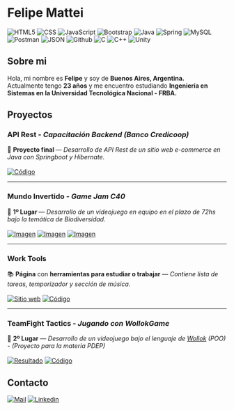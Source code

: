 <h1>Felipe Mattei</h1>

<img src="https://camo.githubusercontent.com/5d3b0191832237fcbfc6d4497524e8bb547c6bfc9eafb738d5205c629d202067/68747470733a2f2f696d672e736869656c64732e696f2f62616467652f68746d6c352532302d2532334533344632362e7376673f267374796c653d666f722d7468652d6261646765266c6f676f3d68746d6c35266c6f676f436f6c6f723d7768697465" alt="HTML5"> <img src="https://camo.githubusercontent.com/5ed492db9c79ad5990eda7dc80923377f0e7096b18a4d1e9b86c8987dc0e5aa5/68747470733a2f2f696d672e736869656c64732e696f2f62616467652f637373332532302d2532333135373242362e7376673f267374796c653d666f722d7468652d6261646765266c6f676f3d63737333266c6f676f436f6c6f723d7768697465" alt="CSS"> <img src="https://img.shields.io/badge/JavaScript-F7DF1E?style=for-the-badge&logo=javascript&logoColor=black" alt="JavaScript"> <img src="https://camo.githubusercontent.com/c567bc8fea35a350406f3ad80e2ec6dd76dea5f756187908f35322bbbc8bc77c/68747470733a2f2f696d672e736869656c64732e696f2f62616467652f626f6f7473747261702532302d2532333536334437432e7376673f267374796c653d666f722d7468652d6261646765266c6f676f3d626f6f747374726170266c6f676f436f6c6f723d7768697465" alt="Bootstrap"> <img src="https://camo.githubusercontent.com/7858f416aa93ee56048ca2eb473bdde10002398fc4ff05e08faf6cb3cbb5bce1/68747470733a2f2f696d672e736869656c64732e696f2f62616467652f6a6176612532302d2532334544384230302e7376673f267374796c653d666f722d7468652d6261646765266c6f676f3d6a617661266c6f676f436f6c6f723d7768697465" alt="Java"> <img src="https://img.shields.io/badge/Spring-6DB33F?style=for-the-badge&logo=spring&logoColor=white" alt="Spring"> <img src="https://img.shields.io/badge/MySQL-005C84?style=for-the-badge&logo=mysql&logoColor=white" alt="MySQL"> <img src="https://img.shields.io/badge/Postman-FF6C37?style=for-the-badge&logo=Postman&logoColor=white" alt="Postman"> <img src="https://img.shields.io/badge/json-5E5C5C?style=for-the-badge&logo=json&logoColor=white5" alt="JSON"> <img src="https://camo.githubusercontent.com/6aea43d076c7bf00489f1b347caa33fe5c4d84a8af2983804f8702632f2669ec/68747470733a2f2f696d672e736869656c64732e696f2f62616467652f6769746875622532302d2532333132313031312e7376673f267374796c653d666f722d7468652d6261646765266c6f676f3d676974687562266c6f676f436f6c6f723d7768697465" alt="Github"> <img src="https://camo.githubusercontent.com/c32b4a3bd070f3239dd1d6ba6a791e231a1ce9f92a605b8942a93e42203840ae/68747470733a2f2f696d672e736869656c64732e696f2f62616467652f632532302d2532333030353939432e7376673f267374796c653d666f722d7468652d6261646765266c6f676f3d63266c6f676f436f6c6f723d7768697465" alt="C"> <img src="https://camo.githubusercontent.com/0d3ae99a9dcced770f5a2e6d2395999c121d9975f3f1816ee3b3902a3c8e6a92/68747470733a2f2f696d672e736869656c64732e696f2f62616467652f632b2b2532302d2532333030353939432e7376673f267374796c653d666f722d7468652d6261646765266c6f676f3d63253242253242266f676f436f6c6f723d7768697465" alt="C++"> <img src="https://img.shields.io/badge/Unity-100000?style=for-the-badge&logo=unity&logoColor=white" alt="Unity">

<h2>Sobre mi</h2>
Hola, mi nombre es <strong>Felipe</strong> y soy de <strong>Buenos Aires, Argentina.</strong> <br>
Actualmente tengo <strong>23 años</strong> y me encuentro estudiando <strong>Ingeniería en Sistemas en la Universidad Tecnológica Nacional - FRBA.</strong> <br>

<h2>Proyectos</h2>

<h3>API Rest - <i>Capacitación Backend (Banco Credicoop)</i></h3>
📕 <strong> Proyecto final </strong> — <i>Desarrollo de API Rest de un sitio web e-commerce en Java con Springboot y Hibernate.</i> <br>
<br>
<a href="https://github.com/FeliMattei/tp_la_licuadora_2022"><img src="https://img.shields.io/badge/GITHUB-Código-darkgray" alt="Código"></a>
<hr>

<h3> Mundo Invertido - <i>Game Jam C40</i> </h3>
🥇 <strong> 1º Lugar </strong> — <i>Desarrollo de un videojuego en equipo en el plazo de 72hs bajo la temática de Biodiversidad.</i> <br>
<br>
<a href="https://www.buenosaires.gob.ar/noticias/sumate-la-game-jam-del-c40-y-crea-un-videojuego-en-tres-dias"><img src="https://img.shields.io/badge/GAMEJAM-Inscripción-green" alt="Imagen"></a>
<a href="https://encriptados.itch.io/mundo-invertido"><img src="https://img.shields.io/badge/VIDEOJUEGO-Mundo%20Invertido-yellow" alt="Imagen"></a>
<a href="https://youtu.be/TP0yH4YPkCA?t=962"><img src="https://img.shields.io/badge/PITCH-Youtube-red" alt="Imagen"></a>

<hr>

<h3> Work Tools </h3>
📚 <strong>Página</strong> con <strong>herramientas para estudiar o trabajar</strong> — <i>Contiene lista de tareas, temporizador y sección de música.</i>
<br>
<br>
<a href="https://felimattei.github.io/Work-Tools/"><img src="https://img.shields.io/badge/PÁGINA-Work%20Tools-lightblue" alt="Sitio web"></a>
<a href="https://github.com/FeliMattei/Work-Tools"><img src="https://img.shields.io/badge/GITHUB-Código-darkgray" alt="Código"></a>

<hr>

<h3> TeamFight Tactics - <i>Jugando con WollokGame</i></h3>
🥈 <strong>2º Lugar</strong> — <i>Desarrollo de un videojuego bajo el lenguaje de <a href="https://www.wollok.org/">Wollok</a> (POO) - (Proyecto para la materia PDEP)</i>
<br>
<br>
<a href="https://docs.google.com/document/d/e/2PACX-1vRovuWOwqDfeF0CddazQwDGWlIAhVrvJJUYF45Jxnh5g5sL_lHIjy9xyv7kw8wCYaJmzM9x0kmVJCBd/pub"><img src="https://img.shields.io/badge/ENLACE-Resultado-yellow" alt="Resultado"></a>
<a href="https://github.com/FeliMattei/TeamFight-Tactics"><img src="https://img.shields.io/badge/GITHUB-Código-darkgray" alt="Código"></a>

<h2>Contacto</h2>
<a href="mailto:felipemattei07@gmail.com"><img src="https://img.shields.io/badge/Gmail-D14836?style=for-the-badge&logo=gmail&logoColor=white" alt="Mail"></a> <a href="https://www.linkedin.com/in/felipemattei/"><img src="https://img.shields.io/badge/LinkedIn-0077B5?style=for-the-badge&logo=linkedin&logoColor=white" alt="Linkedin"></a>
